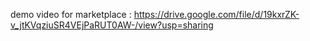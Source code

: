 demo video for marketplace : https://drive.google.com/file/d/19kxrZK-v_jtKVqziuSR4VEjPaRUT0AW-/view?usp=sharing
